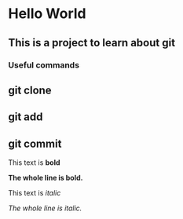 # Hello World
## This is a project to learn about git
### Useful commands
## git clone
## git add
## git commit

This text is **bold**

**The whole line is bold.**

This text is *italic*

*The whole line is italic.*

